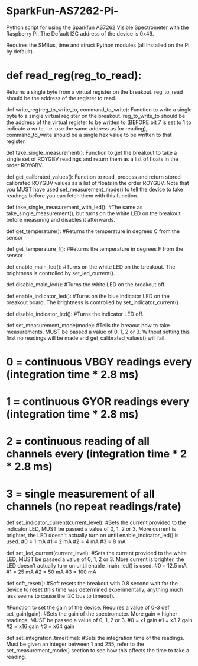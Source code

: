 # SparkFun-AS7262-Pi-
Python script for using the Sparkfun AS7262 Visible Spectrometer with the Raspberry Pi.  The Default I2C address of the device is 0x49.

Requires the SMBus, time and struct Python modules (all installed on the Pi by default).


# def read_reg(reg_to_read):
Returns a single byte from a virtual register on the breakout.  reg_to_read should be the address of the register to read.


def write_reg(reg_to_write_to, command_to_write):
Function to write a single byte to a single virtual register on the breakout.  reg_to_write_to should be the address of the virtual register to be written to (BEFORE bit 7 is set to 1 to indicate a write, i.e. use the same address as for reading), command_to_write should be a single hex value to be written to that register.


def take_single_measurement():
Function to get the breakout to take a single set of ROYGBV readings and return them as a list of floats in the order ROYGBV.



def get_calibrated_values():
Function to read, process and return stored calibrated ROYGBV values as a list of floats in the order ROYGBV.  Note that you MUST have used set_measurement_mode() to tell the device to take readings before you can fetch them with this function.



def take_single_measurement_with_led():
#The same as take_single_measurement(), but turns on the white LED on the breakout before measuring and disables it afterwards.

def get_temperature():
#Returns the temperature in degrees C from the sensor


def get_temperature_f():
#Returns the temperature in degrees F from the sensor


def enable_main_led():
#Turns on the white LED on the breakout.  The brightness is controlled by set_led_current().


def disable_main_led():
#Turns the white LED on the breakout off.


def enable_indicator_led():
#Turns on the blue indicator LED on the breakout board.  The brightness is controlled by set_indicator_current()


def disable_indicator_led():
#Turns the indicator LED off.


def set_measurement_mode(mode):
#Tells the breaout how to take measurements, MUST be passed a value of 0, 1, 2 or 3.  Without setting this first no readings will be made and get_calibrated_values() will fail.
# 0 = continuous VBGY readings every (integration time * 2.8 ms)
# 1 = continuous GYOR readings every (integration time * 2.8 ms)
# 2 = continuous reading of all channels every (integration time * 2 * 2.8 ms)
# 3 = single measurement of all channels (no repeat readings/rate)


def set_indicator_current(current_level):
#Sets the current provided to the indicator LED, MUST be passed a value of 0, 1, 2 or 3.  More current is brighter, the LED doesn't actually turn on until enable_indicator_led() is used.
#0 = 1 mA 
#1 = 2 mA
#2 = 4 mA
#3 = 8 mA
	

def set_led_current(current_level):
#Sets the current provided to the white LED, MUST be passed a value of 0, 1, 2 or 3.  More current is brighter, the LED doesn't actually turn on until enable_main_led() is used.
#0 = 12.5 mA 
#1 = 25 mA
#2 = 50 mA
#3 = 100 mA


def soft_reset():
#Soft resets the breakout with 0.8 second wait for the device to reset (this time was determined experimentally, anything much less seems to cause the I2C bus to timeout).


#Function to set the gain of the device.  Requires a value of 0-3
def set_gain(gain):
#Sets the gain of the spectrometer.  More gain = higher readings, MUST be passed a value of 0, 1, 2 or 3.
#0 = x1   gain
#1 = x3.7 gain
#2 = x16  gain
#3 = x64  gain


def set_integration_time(time):
#Sets the integration time of the readings.  Must be given an integer between 1 and 255, refer to the set_measurement_mode() section to see how this affects the time to take a reading.
